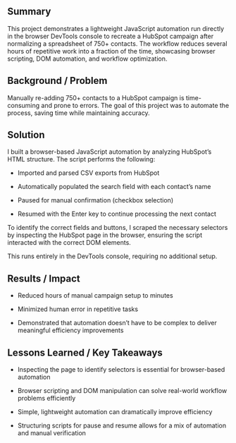 ## Summary

This project demonstrates a lightweight JavaScript automation run directly in the browser DevTools console to recreate a HubSpot campaign after normalizing a spreadsheet of 750+ contacts. The workflow reduces several hours of repetitive work into a fraction of the time, showcasing browser scripting, DOM automation, and workflow optimization.

## Background / Problem

Manually re-adding 750+ contacts to a HubSpot campaign is time-consuming and prone to errors. The goal of this project was to automate the process, saving time while maintaining accuracy.

## Solution

I built a browser-based JavaScript automation by analyzing HubSpot’s HTML structure. The script performs the following:

- Imported and parsed CSV exports from HubSpot

- Automatically populated the search field with each contact’s name

- Paused for manual confirmation (checkbox selection)

- Resumed with the Enter key to continue processing the next contact

To identify the correct fields and buttons, I scraped the necessary selectors by inspecting the HubSpot page in the browser, ensuring the script interacted with the correct DOM elements.

This runs entirely in the DevTools console, requiring no additional setup.

## Results / Impact

- Reduced hours of manual campaign setup to minutes

- Minimized human error in repetitive tasks

- Demonstrated that automation doesn’t have to be complex to deliver meaningful efficiency improvements

## Lessons Learned / Key Takeaways

 - Inspecting the page to identify selectors is essential for browser-based automation

- Browser scripting and DOM manipulation can solve real-world workflow problems efficiently

- Simple, lightweight automation can dramatically improve efficiency

- Structuring scripts for pause and resume allows for a mix of automation and manual verification
